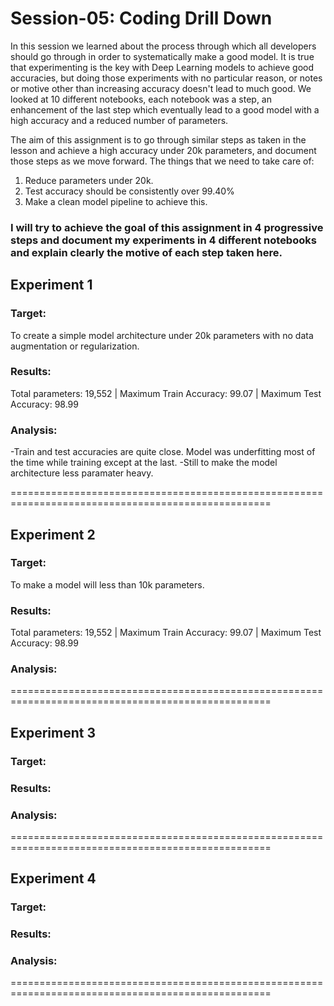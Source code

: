 
# Session-05: Coding Drill Down

In this session we learned about the process through which all developers should go through in order to systematically make a good model. It is true that experimenting is the key with Deep Learning models to achieve good accuracies, but doing those experiments with no particular reason, or notes or motive other than increasing accuracy doesn't lead to much good. We looked at 10 different notebooks, each notebook was a step, an enhancement of the last step which eventually lead to a good model with a high accuracy and a reduced number of parameters. 

The aim of this assignment is to go through similar steps as taken in the lesson and achieve a high accuracy under 20k parameters, and document those steps as we move forward. The things that we need to take care of: 
  1. Reduce parameters under 20k.
  2. Test accuracy should be consistently over 99.40%
  3. Make a clean model pipeline to achieve this. 
  
### I will try to achieve the goal of this assignment in 4 progressive steps and document my experiments in 4 different notebooks and explain clearly the motive of each step taken here. 

## Experiment 1

### Target:
To create a simple model architecture under 20k parameters with no data augmentation or regularization. 
### Results:
Total parameters: 19,552 |  Maximum Train Accuracy: 99.07 |  Maximum Test Accuracy: 98.99
### Analysis:
-Train and test accuracies are quite close. Model was underfitting most of the time while training except at the last. 
-Still to make the model architecture less paramater heavy. 

===================================================================================================

## Experiment 2

### Target: 
To make a model will less than 10k parameters.
### Results:
Total parameters: 19,552 |  Maximum Train Accuracy: 99.07 |  Maximum Test Accuracy: 98.99
### Analysis:


===================================================================================================


## Experiment 3

### Target: 
### Results:
### Analysis:


===================================================================================================


## Experiment 4

### Target: 
### Results:
### Analysis:


===================================================================================================
